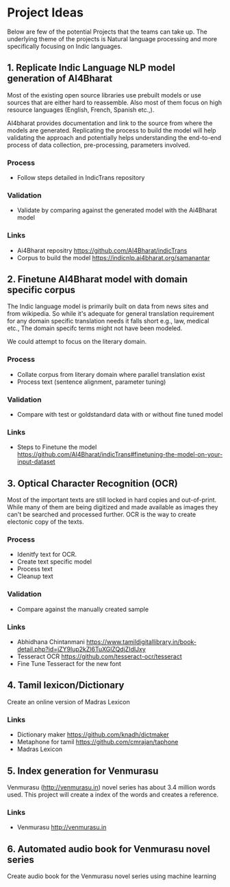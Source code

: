 # Project Ideas

Below are few of the potential Projects that the teams can take up. The underlying theme of the projects is Natural language processing and more specifically focusing on Indic languages.


## 1. Replicate Indic Language NLP model generation of AI4Bharat
Most of the existing open source libraries use prebuilt models or use sources that are either hard to reassemble. Also most of them focus on high resource languages (English, French, Spanish etc.,). 

AI4bharat provides documentation and link to the source from where the models are generated. Replicating the process to build the model will help validating the approach and potentially helps understanding the end-to-end process of data collection, pre-processing, parameters involved.


### Process
* Follow steps detailed in IndicTrans repository

### Validation
* Validate by comparing against the generated model with the Ai4Bharat model

### Links
* Ai4Bharat repositry https://github.com/AI4Bharat/indicTrans
* Corpus to build the model https://indicnlp.ai4bharat.org/samanantar


## 2. Finetune AI4Bharat model with domain specific corpus
The Indic language model is primarily built on data from news sites and from wikipedia. So while it's adequate for general translation requirement for any domain specific translation needs it falls short e.g., law, medical etc., The domain specifc terms might not have been modeled.

We could attempt to focus on the literary domain.

### Process
* Collate corpus from literary domain where parallel translation exist 
* Process text (sentence alignment, parameter tuning)

### Validation

* Compare with test or goldstandard data with or without fine tuned model

### Links 
* Steps to Finetune the model https://github.com/AI4Bharat/indicTrans#finetuning-the-model-on-your-input-dataset



## 3. Optical Character Recognition (OCR)
Most of the important texts are still locked in hard copies and out-of-print. While many of them are being digitized and made available as images they can't be searched and processed further. OCR is the way to create electonic copy of the texts. 

### Process
* Idenitfy text for OCR. 
* Create text specific model
* Process text
* Cleanup text

### Validation
* Compare against the manually created sample

### Links
* Abhidhana Chintanmani https://www.tamildigitallibrary.in/book-detail.php?id=jZY9lup2kZl6TuXGlZQdjZIdlJxy
* Tesseract OCR https://github.com/tesseract-ocr/tesseract
* Fine Tune Tesseract for the new font 

## 4. Tamil lexicon/Dictionary
Create an online version of Madras Lexicon

### Links
* Dictionary maker https://github.com/knadh/dictmaker
* Metaphone for tamil https://github.com/cmrajan/taphone
* Madras Lexicon


## 5. Index generation for Venmurasu
Venmurasu (http://venmurasu.in) novel series has about 3.4 million words used. This project will create a index of the words and creates a reference.

### Links
* Venmurasu http://venmurasu.in

## 6. Automated audio book for Venmurasu novel series
Create audio book for the Venmurasu novel series using machine learning


